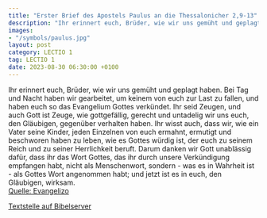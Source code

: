 ```yaml
---
title: "Erster Brief des Apostels Paulus an die Thessalonicher 2,9-13"
description: "Ihr erinnert euch, Brüder, wie wir uns gemüht und geplagt haben. Bei Tag und Nacht haben wir gearbeitet, um keinem von euch zur Last zu fallen, und haben euch so das Evangelium Gottes verkündet. Ihr seid Zeugen, und auch Gott ist Zeuge, wie gottgefällig, gerecht und untadelig wir...."
images:
- "/symbols/paulus.jpg"
layout: post
category: LECTIO 1
tag: LECTIO 1
date: 2023-08-30 06:30:00 +0100
---
```

Ihr erinnert euch, Brüder, wie wir uns gemüht und geplagt haben. Bei Tag und Nacht haben wir gearbeitet, um keinem von euch zur Last zu fallen, und haben euch so das Evangelium Gottes verkündet.
Ihr seid Zeugen, und auch Gott ist Zeuge, wie gottgefällig, gerecht und untadelig wir uns euch, den Gläubigen, gegenüber verhalten haben.<!--more-->
Ihr wisst auch, dass wir, wie ein Vater seine Kinder, jeden Einzelnen von euch
ermahnt, ermutigt und beschworen haben zu leben, wie es Gottes würdig ist, der euch zu seinem Reich und zu seiner Herrlichkeit beruft.
Darum danken wir Gott unablässig dafür, dass ihr das Wort Gottes, das ihr durch unsere Verkündigung empfangen habt, nicht als Menschenwort, sondern - was es in Wahrheit ist - als Gottes Wort angenommen habt; und jetzt ist es in euch, den Gläubigen, wirksam.<br>
[Quelle: Evangelizo](https://evangeliumtagfuertag.org/DE/gospel)

[Textstelle auf Bibelserver](https://www.bibleserver.com/EU/1.Thessalonicher2,9-13)
